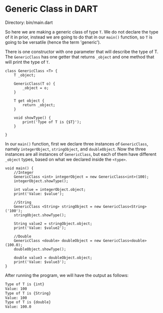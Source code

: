 # Generic Class in DART

Directory: bin/main.dart

So here we are making a generic class of type ```T```. We do not declare the type of it in prior, instead we are going to do that in our ```main()``` function, so ```T``` is going to be versatile (hence the term 'generic').

There is one constructor with one parameter that will describe the type of T. The ```GenericClass``` has one getter that returns ```_object``` and one method that will print the type of ```T```.

```
class GenericClass <T> {
	T _object;

	GenericClass(T o) {
		_object = o;
	}

	T get object {
		return _object;
	}

	void showType() {
		print('Type of T is {$T}');
	}

}
```

In our ```main()``` function, first we declare three instances of ```GenericClass```, namely ```integerObject```, ```stringObject```, and ```doubleObject```. Now the three instances are all instances of ```GenericClass```, but each of them have different ```_object``` types, based on what we declared inside the ```<type>```.


```
void main() {
	//Integer 
	GenericClass <int> integerObject = new GenericClass<int>(100);
	integerObject.showType();

	int value = integerObject.object;
	print('Value: $value');

	//String
	GenericClass <String> stringObject = new GenericClass<String>('100');
	stringObject.showType();

	String value2 = stringObject.object;
	print('Value: $value2');

	//Double
	GenericClass <double> doubleObject = new GenericClass<double>(100.0);
	doubleObject.showType();

	double value3 = doubleObject.object;
	print('Value: $value3');
}
```

After running the program, we will have the output as follows:
```bash
Type of T is {int}
Value: 100
Type of T is {String}
Value: 100
Type of T is {double}
Value: 100.0
```